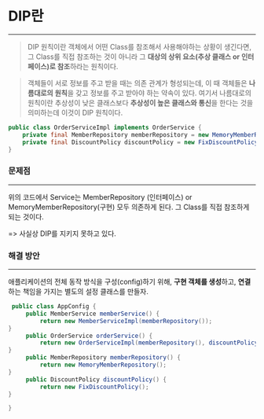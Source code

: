 # DIP란
---
> DIP 원칙이란 객체에서 어떤 Class를 참조해서 사용해야하는 상황이 생긴다면, 그 Class를 직접 참조하는 것이 아니라 그 **대상의 상위 요소(추상 클래스 or 인터페이스)로 참조**하라는 원칙이다.

> 객체들이 서로 정보를 주고 받을 때는 의존 관계가 형성되는데, 이 때 객체들은 **나름대로의 원칙**을 갖고 정보를 주고 받아야 하는 약속이 있다. 여기서 나름대로의 원칙이란 추상성이 낮은 클래스보다 **추상성이 높은 클래스와 통신**을 한다는 것을 의미하는데 이것이 DIP 원칙이다.

```Java
public class OrderServiceImpl implements OrderService { 
	private final MemberRepository memberRepository = new MemoryMemberRepository(); 
	private final DiscountPolicy discountPolicy = new FixDiscountPolicy(); 
}
```

### 문제점
---
위의 코드에서 Service는 MemberRepository (인터페이스) or MemoryMemberRepository(구현) 모두 의존하게 된다. 그 Class를 직접 참조하게 되는 것이다. 

=> 사실상 DIP를 지키지 못하고 있다. 


### 해결 방안
---
애플리케이션의 전체 동작 방식을 구성(config)하기 위해, **구현 객체를 생성**하고, **연결**하는 책임을 가지는 별도의
설정 클래스를 만들자.

```Java
 public class AppConfig {
     public MemberService memberService() {
         return new MemberServiceImpl(memberRepository());
}
     public OrderService orderService() {
         return new OrderServiceImpl(memberRepository(), discountPolicy());
}
     public MemberRepository memberRepository() {
         return new MemoryMemberRepository();
}
     public DiscountPolicy discountPolicy() {
         return new FixDiscountPolicy();
}

}
```
